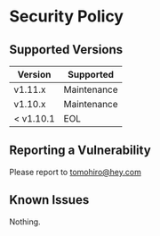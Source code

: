 Security Policy
================================================================================


Supported Versions
--------------------------------------------------------------------------------

Version   | Supported
--------- | --------------------------------------------------------------------
v1.11.x   | Maintenance
v1.10.x   | Maintenance
< v1.10.1 | EOL


Reporting a Vulnerability
--------------------------------------------------------------------------------

Please report to tomohiro@hey.com


Known Issues
--------------------------------------------------------------------------------

Nothing.
